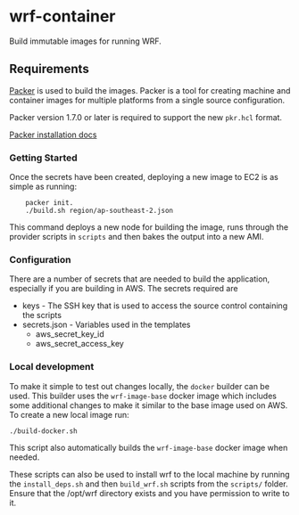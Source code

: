 # wrf-container

Build immutable images for running WRF.


## Requirements

[Packer](https://www.packer.io/) is used to build the images. Packer is a tool for creating machine and 
container images for multiple platforms from a single source configuration.

Packer version 1.7.0 or later is required to support the new `pkr.hcl` format.

[Packer installation docs](https://developer.hashicorp.com/packer/install?product_intent=packer)


### Getting Started

Once the secrets have been created, deploying a new image to EC2 is as simple as running:
    
```
    packer init.
    ./build.sh region/ap-southeast-2.json
```

    
This command deploys a new node for building the image, runs through the provider scripts in
`scripts` and then bakes the output into a new AMI. 

### Configuration

There are a number of secrets that are needed to build the application, especially if you are building in AWS. The secrets required are

* keys - The SSH key that is used to access the source control containing the scripts
* secrets.json - Variables used in the templates
    * aws_secret_key_id
    * aws_secret_access_key
    
    
### Local development

To make it simple to test out changes locally, the `docker` builder can be used. This builder uses the `wrf-image-base` docker image which
includes some additional changes to make it similar to the base image used on AWS. To create a new local image run:

    ./build-docker.sh
    
This script also automatically builds the `wrf-image-base` docker image when needed.

These scripts can also be used to install wrf to the local machine by running the `install_deps.sh` and then `build_wrf.sh` scripts
from the `scripts/` folder. Ensure that the /opt/wrf directory exists and you have permission to write to it.
